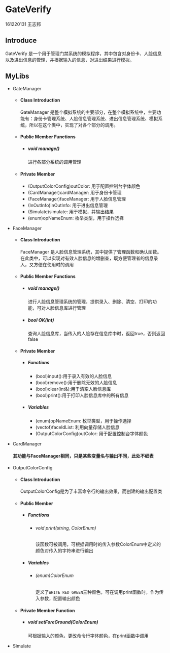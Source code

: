 # GateVerify
  
161220131 王志邦  

## Introduce

GateVerify 是一个用于管理门禁系统的模拟程序，其中包含对身份卡、人脸信息以及进出信息的管理，并根据输入的信息，对进出结果进行模拟。

## MyLibs
  
+ GateManager
    + #### Class Introduction
        GateManager 是整个模拟系统的主要部分，在整个模拟系统中，主要功能有：身份卡管理系统、人脸信息管理系统、进出信息管理系统、模拟系统，所以在这个类中，实现了对各个部分的调用。
    + #### Public Member Functions
        + ##### void manage()
            进行各部分系统的调用管理
    + #### Private Member
        + (OutputColorConfig)outColor: 用于配置控制台字体颜色
        + (CardManager)cardManager: 用于身份卡管理
        + (FaceManager)faceManager: 用于人脸信息管理
        + (InOutInfo)inOutInfo: 用于进出信息管理
        + (Simulate)simulate: 用于模拟，并输出结果
        + (enum)opNameEnum: 枚举类型，用于操作选择  
  
+ FaceManager
    + #### Class Introduction
        FaceManager 是人脸信息管理系统，其中提供了管理函数和确认函数。在此类中，可以实现对有效人脸信息的增删查，既方便管理者的信息录入，又方便在使用时的调用
    + #### Public Member Functions
        + ##### void manage()
            进行人脸信息管理系统的管理，提供录入、删除、清空、打印的功能，可对人脸信息库进行管理
        + ##### bool OK(int)
            查询人脸信息库，当传入的人脸存在信息库中时，返回true，否则返回false
    + #### Private Member
        + ##### Functions
            + (bool)input():用于录入有效的人脸信息
            + (bool)remove():用于删除无效的人脸信息
            + (bool)clear(int&):用于清空人脸信息库
            + (bool)print():用于打印人脸信息库中的所有信息
        + ##### Variables
            + (enum)opNameEnum: 枚举类型，用于操作选择
            + (vectof<int>)faceIdList: 利用向量存储人脸信息
            + (OutputColorConfig)outColor: 用于配置控制台字体颜色
+ CardManager
    #### 其功能与FaceManager相同，只是某些变量名与输出不同，此处不细表
+ OutputColorConfig
    + #### Class Introduction
        OutputColorConfig是为了丰富命令行的输出效果，而创建的输出配置类
    + #### Public Member
        + ##### Functions
            + ###### void print(string, ColorEnum)
                该函数可被调用，可根据调用时的传入参数ColorEnum中定义的颜色对传入的字符串进行输出
        + ##### Variables
            + ###### (enum)ColorEnum 
                定义了```WHITE RED GREEN```三种颜色，可在调用print函数时，作为传入参数，配置输出颜色
    + #### Private Member Function
        + ##### void setForeGround(ColorEnum)
            可根据输入的颜色，更改命令行字体颜色，在print函数中调用
+ Simulate